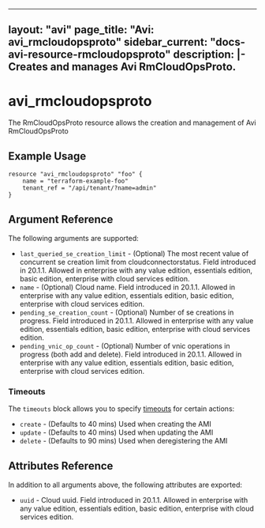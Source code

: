 <!--
    Copyright 2021 VMware, Inc.
    SPDX-License-Identifier: Mozilla Public License 2.0
-->
---
layout: "avi"
page_title: "Avi: avi_rmcloudopsproto"
sidebar_current: "docs-avi-resource-rmcloudopsproto"
description: |-
  Creates and manages Avi RmCloudOpsProto.
---

# avi_rmcloudopsproto

The RmCloudOpsProto resource allows the creation and management of Avi RmCloudOpsProto

## Example Usage

```hcl
resource "avi_rmcloudopsproto" "foo" {
    name = "terraform-example-foo"
    tenant_ref = "/api/tenant/?name=admin"
}
```

## Argument Reference

The following arguments are supported:

* `last_queried_se_creation_limit` - (Optional) The most recent value of concurrent se creation limit from cloudconnectorstatus. Field introduced in 20.1.1. Allowed in enterprise with any value edition, essentials edition, basic edition, enterprise with cloud services edition.
* `name` - (Optional) Cloud name. Field introduced in 20.1.1. Allowed in enterprise with any value edition, essentials edition, basic edition, enterprise with cloud services edition.
* `pending_se_creation_count` - (Optional) Number of se creations in progress. Field introduced in 20.1.1. Allowed in enterprise with any value edition, essentials edition, basic edition, enterprise with cloud services edition.
* `pending_vnic_op_count` - (Optional) Number of vnic operations in progress (both add and delete). Field introduced in 20.1.1. Allowed in enterprise with any value edition, essentials edition, basic edition, enterprise with cloud services edition.


### Timeouts

The `timeouts` block allows you to specify [timeouts](https://www.terraform.io/docs/configuration/resources.html#timeouts) for certain actions:

* `create` - (Defaults to 40 mins) Used when creating the AMI
* `update` - (Defaults to 40 mins) Used when updating the AMI
* `delete` - (Defaults to 90 mins) Used when deregistering the AMI

## Attributes Reference

In addition to all arguments above, the following attributes are exported:

* `uuid` -  Cloud uuid. Field introduced in 20.1.1. Allowed in enterprise with any value edition, essentials edition, basic edition, enterprise with cloud services edition.

